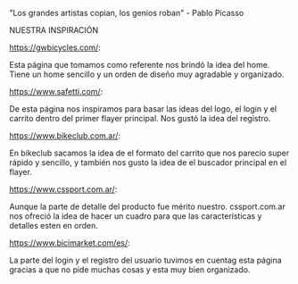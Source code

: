 "Los grandes artistas copian, los genios roban"
                                            - Pablo Picasso

  NUESTRA INSPIRACIÓN 

https://gwbicycles.com/:

Esta página que tomamos como referente nos brindó la idea del home. Tiene un home sencillo y un orden de diseño muy agradable y organizado.


https://www.safetti.com/:

De esta página nos inspiramos para basar las ideas del logo, el login y el carrito dentro del primer flayer principal. Nos gustó la idea del registro.


https://www.bikeclub.com.ar/:

En bikeclub sacamos la idea de el formato del carrito que nos parecio super rápido y sencillo, y también nos gusto la idea de el buscador principal en el flayer.


https://www.cssport.com.ar/:

Aunque la parte de detalle del producto fue mérito nuestro. cssport.com.ar nos ofreció la idea de hacer un cuadro para que las características y detalles esten en orden.


https://www.bicimarket.com/es/:

La parte del login y el registro del usuario tuvimos en cuentag esta página gracias a que no pide muchas cosas y esta muy bien organizado.

